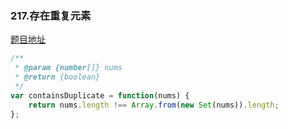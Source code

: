 ### 217.存在重复元素

[题目地址](https://leetcode-cn.com/problems/contains-duplicate/)

```javascript
/**
 * @param {number[]} nums
 * @return {boolean}
 */
var containsDuplicate = function(nums) {
    return nums.length !== Array.from(new Set(nums)).length;
};
```